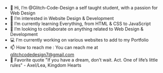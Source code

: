- 👋 Hi, I’m @Glitch-Code-Design a self taught student, with a passion for Web Design 
- 👀 I’m interested in Website Design & Development
- 🌱 I’m currently learning Everything, from HTML & CSS to JavaScript
- 💞️ I’m looking to collaborate on anything related to Web Design & Development
- :computer: I'm currently working on various websites to add to my Portfolio 
- 📫 How to reach me : You can reach me at glitchcodedesign7@gmail.com
- :scroll: Favorite quote "If you have a dream, don’t wait. Act. One of life’s little rules" - Axel/Lea, Kingdom Hearts 
